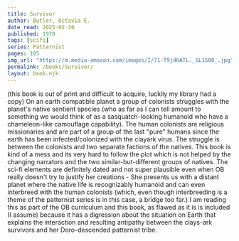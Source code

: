 ```yaml
---
title: Survivor
author: Butler, Octavia E.
date_read: 2025-02-30
published: 1978
tags: [scifi]
series: Patternist
pages: 185
img_url: "https://m.media-amazon.com/images/I/71-T9jdHATL._SL1500_.jpg"
permalink: /books/Survivor/
layout: book.njk
---
```

(this book is out of print and difficult to acquire, luckily my library had a copy)  On an earth compatible planet a group of colonists struggles with the planet's native sentient species (who as far as I can tell amount to something we would think of as a sasquatch-looking humanoid who have a chameleon-like camouflage capability).  The human colonists are religious missionaries and are part of a group of the last "pure" humans since the earth has been infected/colonized with the clayark virus.  The struggle is between the colonists and two separate factions of the natives.    This book is kind of a mess and its very hard to follow the plot which is not helped by the changing narrators and the two similar-but-different groups of natives.  The sci-fi elements are definitely dated and not super plausible even when OB really doesn't try to justify her creations - She presents us with a distant planet where the native life is recognizably humanoid and can even interbreed with the human colonists (which, even though interbreeding is a theme of the patternist series is in this case, a bridge too far.)  I am reading this as part of the OB curriculum and this book, as flawed as it is is included (I assume) because it has a digression about the situation on Earth that explains the interaction and resulting antipathy between the clays-ark survivors and her Doro-descended patternist tribe. 